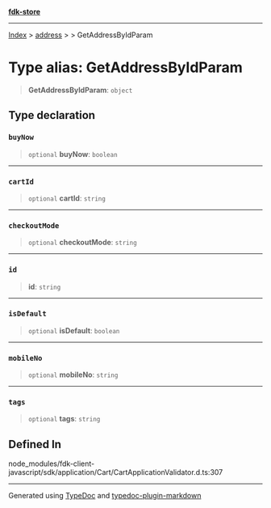 [**fdk-store**](../../../README.md)
***

[Index](../../../API.md) > [address](../../README.md) > [<internal>](../README.md) > GetAddressByIdParam

# Type alias: GetAddressByIdParam

> **GetAddressByIdParam**: `object`

## Type declaration

### `buyNow`

> `optional` **buyNow**: `boolean`

***

### `cartId`

> `optional` **cartId**: `string`

***

### `checkoutMode`

> `optional` **checkoutMode**: `string`

***

### `id`

> **id**: `string`

***

### `isDefault`

> `optional` **isDefault**: `boolean`

***

### `mobileNo`

> `optional` **mobileNo**: `string`

***

### `tags`

> `optional` **tags**: `string`

## Defined In

node\_modules/fdk-client-javascript/sdk/application/Cart/CartApplicationValidator.d.ts:307

***
Generated using [TypeDoc](https://typedoc.org/) and [typedoc-plugin-markdown](https://www.npmjs.com/package/typedoc-plugin-markdown)
